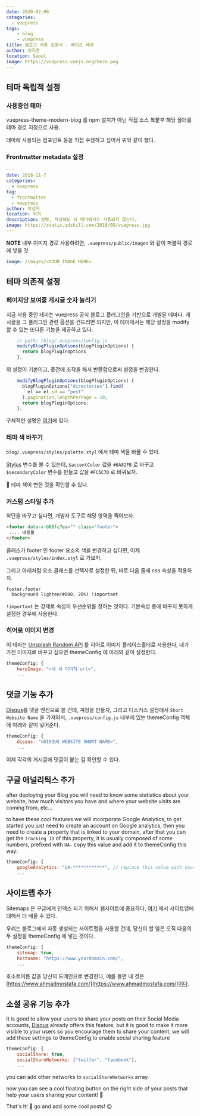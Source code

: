 ```yaml
---  
date: 2020-02-08
categories:
  - vuepress
tags:
    - blog
    - vuepress
title: 블로그 사용 설명서 - 베이스 테마
author: 이지훈
location: Seoul
image: https://vuepress.vuejs.org/hero.png
---
```


## 테마 독립적 설정

### 사용중인 테마

vuepress-theme-modern-blog 를 npm 설치가 아닌 직접 소스 복붙후 해당 폴더를 테마 경로 지정으로 사용.

테마에 사용되는 컴포넌트 등을 직접 수정하고 싶어서 위와 같이 했다.

### Frontmatter metadata 설정

```yml
---
date: 2018-11-7
categories:
  - vuepress
tag:
  - frontmatter
  - vuepress
author: 작성자
location: 위치
description: 설명, 작성해도 이 테마에서는 사용되지 않는다.
image: https://static.qdskill.com/2018/05/vuepress.jpg
---
```

**NOTE** 내부 이미지 경로 사용하려면, `.vuepress/public/images` 와 같이 퍼블릭 경로에 넣을 것

```yml
image: /images/<YOUR_IMAGE_HERE>
```

## 테마 의존적 설정

### 페이지당 보여줄 게시글 숫자 늘리기

지금 사용 중인 테마는 vuepress 공식 블로그 플러그인을 기반으로 개발된 테마다. 게시글을 그 플러그인 관련 옵션을 건드리면 되지만,
이 테마에서는 해당 설정을 modify 할 수 있는 또다른 기능을 제공하고 있다.

```js
    // path: /blog/.vuepress/config.js
    modifyBlogPluginOptions(blogPluginOptions) {
      return blogPluginOptions
    },
```

위 설정이 기본이고, 중간에 조작을 해서 반환함으로써 설정을 변경한다.

```js
    modifyBlogPluginOptions(blogPluginOptions) {
      blogPluginOptions["directories"].find(
        el => el.id == "post"
      ).pagination.lengthPerPage = 10;
      return blogPluginOptions;
    },
```

구체적인 설명은 [여기](https://vuepress-theme-blog.ulivz.com/#modifyblogpluginoptions)에 있다.

### 테마 색 바꾸기

`blog/.vuepress/styles/palette.styl` 에서 테마 색을 바꿀 수 있다.

[Stylus](http://stylus-lang.com/) 변수를 볼 수 있는데, `$accentColor` 값을 `#6A82FB` 로 바꾸고
`$secondaryColor` 변수를 만들고 값을 `#FC5C7D` 로 바꿔보자.

:tada: 테마 색이 변한 것을 확인할 수 있다.

### 커스텀 스타일 추가

하단을 바꾸고 싶다면, 개발자 도구로 해당 영역을 찍어보자.

```html
<footer data-v-b86fc7ea="" class="footer">
 .... 내용물
</footer>
```

클래스가 footer 인 footer 요소의 색을 변경하고 싶다면, 이제  `.vuepress/styles/index.styl` 로 가보자.

그리고 아래처럼 요소.클래스를 선택자로 설정한 뒤, 바로 다음 줄에 css 속성을 적용하자.

```stylus
footer.footer
  background lighten(#000, 20%) !important
```

`!important` 는 강제로 속성의 우선순위를 정하는 것이다. 기본속성 중에 바꾸지 못하게 설정한 경우에 사용한다.

### 히어로 이미지 변경

이 테마는 [Unsplash Random API](https://source.unsplash.com/) 를 히어로 이미지 플레이스홀터로 사용한다,
내가 가진 이미지로 바꾸고 싶으면 themeConfig 에 아래와 같이 설정한다.

```js
themeConfig: {
    heroImage: "<내 새 이미지 url>",
    ...
```

## 댓글 기능 추가

[Disqus](https://disqus.com/)를 댓글 엔진으로 쓸 건데, 계정을 만들자, 그리고 디스커스 설정에서 `Short Website Name` 을 가져와서, 
`.vuepress/config.js` 내부에 있는 themeConfig 객체에 아래와 같이 넣어준다.

```js
themeConfig: {
    disqus: "<DISQUS WEBSITE SHORT NAME>",
    ...
```

이제 각각의 게시글에 댓글이 붙는 걸 확인할 수 있다.

## 구글 애널리틱스 추가

after deploying your Blog you will need to know some statistics about your website, how much visitors you have and where your website visits are coming from, etc...

to have these cool features we will incorporate Google Analytics, to get started you just need to create an account on Google analytics, then you need to create a property that is linked to your domain, after that you can get the `Tracking ID` of this property, it is usually composed of some numbers, prefixed with `UA-`
copy this value and add it to themeConfig this way:

```js
themeConfig: {
    googleAnalytics: "UA-************", // replace this value with your tracking ID
    ...
```

## 사이트맵 추가

Sitemaps 은 구글에게 인덱스 되기 위해서 웹사이트에 중요하다, [여기](https://support.google.com/webmasters/answer/156184?hl=en)
에서 사이트맵에 대해서 더 배울 수 있다.

우리는 블로그에서 자동 생성되는 사이트맵을 사용할 건데, 당신이 할 일은 오직 다음의 두 설정을 themeConfig 에 넣는 것이다.

```js
themeConfig: {
    sitemap: true,
    hostname: "https://www.yourdomain.com/",
    ...
```

호소트이름 값을 당신의 도메인으로 변경한다, 예를 들면 내 것은 [https://www.ahmadmostafa.com/](https://www.ahmadmostafa.com/)이다.

## 소셜 공유 기능 추가

It is good to allow your users to share your posts on their Social Media accounts, [Disqus](https://disqus.com/) already offers this feature, but it is good to make it more visible to your users so you encourage them to share your content, we will add these settings to themeConfig to enable social sharing feature

```js
themeConfig: {
    socialShare: true,
    socialShareNetworks: ["twitter", "facebook"],
    ...
```

you can add other networks to `socialShareNetworks` array.

now you can see a cool floating button on the right side of your posts that help your users sharing your content! :tada:

That's It! :tada:
go and add some cool posts! :wink:
